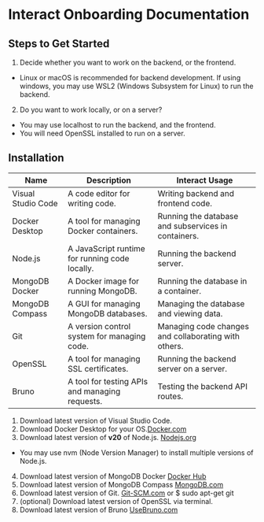 # Interact Onboarding Documentation

## Steps to Get Started
1. Decide whether you want to work on the backend, or the frontend.
- Linux or macOS is recommended for backend development. If using windows, you may use WSL2 (Windows Subsystem for Linux) to run the backend.
2. Do you want to work locally, or on a server?
- You may use localhost to run the backend, and the frontend.
- You will need OpenSSL installed to run on a server.


## Installation
| Name | Description | Interact Usage |
| -- | -- | -- |
| Visual Studio Code | A code editor for writing code. | Writing backend and frontend code. |
| Docker Desktop | A tool for managing Docker containers. | Running the database and subservices in containers. | 
| Node.js | A JavaScript runtime for running code locally. | Running the backend server. |
| MongoDB Docker | A Docker image for running MongoDB. | Running the database in a container. |
| MongoDB Compass | A GUI for managing MongoDB databases. | Managing the database and viewing data. |
| Git | A version control system for managing code. | Managing code changes and collaborating with others. |
| OpenSSL | A tool for managing SSL certificates. | Running the backend server on a server. |
| Bruno | A tool for testing APIs and managing requests. | Testing the backend API routes. |

1. Download latest version of Visual Studio Code. 
2. Download Docker Desktop for your OS.[Docker.com](https://www.docker.com/products/docker-desktop/)
3. Download latest version of <b>v20</b> of Node.js. [Nodejs.org](https://nodejs.org/en/download)
- You may use nvm (Node Version Manager) to install multiple versions of Node.js.
4. Download latest version of MongoDB Docker [Docker Hub](https://hub.docker.com/_/mongo)
5. Download latest version of MongoDB Compass [MongoDB.com](https://www.mongodb.com/products/tools/compass)
6. Download latest version of Git. [Git-SCM.com](https://git-scm.com/downloads) or $ sudo apt-get git
7. (optional) Download latest version of OpenSSL via terminal.
8. Download latest version of Bruno [UseBruno.com](https://www.usebruno.com)

